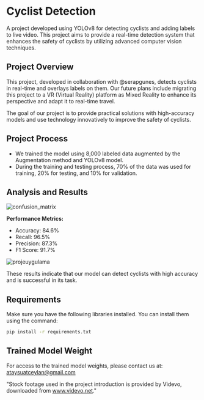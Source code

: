 # Cyclist Detection

A project developed using YOLOv8 for detecting cyclists and adding labels to live video. This project aims to provide a real-time detection system that enhances the safety of cyclists by utilizing advanced computer vision techniques.

## Project Overview

This project, developed in collaboration with @serapgunes, detects cyclists in real-time and overlays labels on them. Our future plans include migrating this project to a VR (Virtual Reality) platform as Mixed Reality to enhance its perspective and adapt it to real-time travel.

The goal of our project is to provide practical solutions with high-accuracy models and use technology innovatively to improve the safety of cyclists.

## Project Process

- We trained the model using 8,000 labeled data augmented by the Augmentation method and YOLOv8 model.
- During the training and testing process, 70% of the data was used for training, 20% for testing, and 10% for validation.

## Analysis and Results
![confusion_matrix](https://github.com/tetrakup/cyclist_detection/assets/97338156/b296f275-c918-42c6-83c1-09f6bf746090)

**Performance Metrics:**
- Accuracy: 84.6%
- Recall: 96.5%
- Precision: 87.3%
- F1 Score: 91.7%

![projeuygulama](https://github.com/tetrakup/cyclist_detection/assets/97338156/32a70baa-bf38-4268-835c-78a9c94811cc)


These results indicate that our model can detect cyclists with high accuracy and is successful in its task.



## Requirements

Make sure you have the following libraries installed. You can install them using the command:
```sh
pip install -r requirements.txt
```
## Trained Model Weight
For access to the trained model weights, please contact us at:
ataysuatceylan@gmail.com



"Stock footage used in the project introduction is provided by Videvo, downloaded from www.videvo.net."

